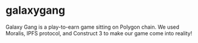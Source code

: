 # galaxygang
Galaxy Gang is a play-to-earn game sitting on Polygon chain.
We used Moralis, IPFS protocol, and Construct 3 to make our game come into reality!
